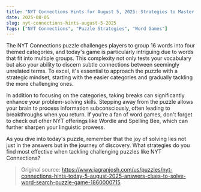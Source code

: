```yaml
---
title: "NYT Connections Hints for August 5, 2025: Strategies to Master the Puzzle"
date: 2025-08-05
slug: nyt-connections-hints-august-5-2025
Tags: ["NYT Connections", "Puzzle Strategies", "Word Games"]
---
```


The NYT Connections puzzle challenges players to group 16 words into four themed categories, and today's game is particularly intriguing due to words that fit into multiple groups. This complexity not only tests your vocabulary but also your ability to discern subtle connections between seemingly unrelated terms. To excel, it's essential to approach the puzzle with a strategic mindset, starting with the easier categories and gradually tackling the more challenging ones.

In addition to focusing on the categories, taking breaks can significantly enhance your problem-solving skills. Stepping away from the puzzle allows your brain to process information subconsciously, often leading to breakthroughs when you return. If you're a fan of word games, don't forget to check out other NYT offerings like Wordle and Spelling Bee, which can further sharpen your linguistic prowess.

As you dive into today's puzzle, remember that the joy of solving lies not just in the answers but in the journey of discovery. What strategies do you find most effective when tackling challenging puzzles like NYT Connections?
> Original source: https://www.jagranjosh.com/us/puzzles/nyt-connections-hints-today-5-august-2025-answers-clues-to-solve-word-search-puzzle-game-1860000715